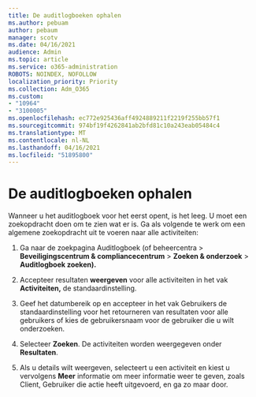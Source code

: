 ```yaml
---
title: De auditlogboeken ophalen
ms.author: pebuam
author: pebaum
manager: scotv
ms.date: 04/16/2021
audience: Admin
ms.topic: article
ms.service: o365-administration
ROBOTS: NOINDEX, NOFOLLOW
localization_priority: Priority
ms.collection: Adm_O365
ms.custom:
- "10964"
- "3100005"
ms.openlocfilehash: ec772e925436aff4924889211f2219f255bb57f1
ms.sourcegitcommit: 974bf19f4262841ab2bfd81c10a243eab05484c4
ms.translationtype: MT
ms.contentlocale: nl-NL
ms.lasthandoff: 04/16/2021
ms.locfileid: "51895800"
---
```

# <a name="retrieve-the-audit-logs"></a>De auditlogboeken ophalen

Wanneer u het auditlogboek voor het eerst opent, is het leeg. U moet een zoekopdracht doen om te zien wat er is. Ga als volgende te werk om een algemene zoekopdracht uit te voeren naar alle activiteiten:

1. Ga naar de zoekpagina Auditlogboek (of beheercentra > **Beveiligingscentrum & compliancecentrum**  >  **Zoeken & onderzoek**  >  **Auditlogboek zoeken).**

1. Accepteer resultaten **weergeven** voor alle activiteiten in het vak **Activiteiten,** de standaardinstelling.

1. Geef het datumbereik op  en accepteer in het vak Gebruikers de standaardinstelling voor het retourneren van resultaten voor alle gebruikers of kies de gebruikersnaam voor de gebruiker die u wilt onderzoeken.

1. Selecteer **Zoeken**. De activiteiten worden weergegeven onder **Resultaten**.

1. Als u details wilt weergeven, selecteert u een activiteit en kiest u vervolgens **Meer** informatie om meer informatie weer te geven, zoals Client, Gebruiker die actie heeft uitgevoerd, en ga zo maar door.
